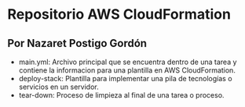 # Repositorio AWS CloudFormation 
## Por Nazaret Postigo Gordón
- main.yml: Archivo principal que se encuentra dentro de una tarea y contiene la informacion para una plantilla en AWS CloudFormation.
- deploy-stack: Plantilla para implementar una pila de tecnologías o servicios en un servidor.
- tear-down: Proceso de limpieza al final de una tarea o proceso.